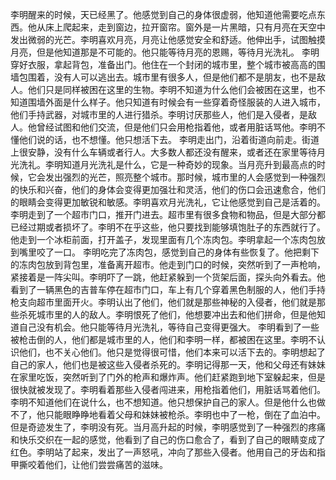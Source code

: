 李明醒来的时候，天已经黑了。他感觉到自己的身体很虚弱，他知道他需要吃点东西。他从床上爬起来，走到窗边，拉开窗帘。窗外是一片黑暗，只有月亮在天空中发出微弱的光芒。李明喜欢月亮，月亮让他感觉安全和舒适。他伸出手，试图触摸月亮，但是他知道那是不可能的。他只能等待月亮的恩赐，等待月光洗礼。 李明穿好衣服，拿起背包，准备出门。他住在一个封闭的城市里，整个城市被高高的围墙包围着，没有人可以逃出去。城市里有很多人，但是他们都不是朋友，也不是敌人。他们只是同样被困在这里的生物。李明不知道为什么他们会被困在这里，也不知道围墙外面是什么样子。他只知道有时候会有一些穿着奇怪服装的人进入城市，他们手持武器，对城市里的人进行猎杀。李明讨厌那些人，他们是入侵者，是敌人。他曾经试图和他们交流，但是他们只会用枪指着他，或者用脏话骂他。李明不懂他们说的话，也不想懂。他只想活下去。 李明走出门，沿着街道向前走。街道上很安静，没有什么车辆或者行人。大多数人都还没有醒来，或者还在家里等待月光洗礼。李明知道月光洗礼是什么，它是一种奇妙的现象。当月亮升到最高点的时候，它会发出强烈的光芒，照亮整个城市。那时候，城市里的人会感觉到一种强烈的快乐和兴奋，他们的身体会变得更加强壮和灵活，他们的伤口会迅速愈合，他们的眼睛会变得更加敏锐和敏感。李明喜欢月光洗礼，它让他感觉到自己是活着的。 李明走到了一个超市门口，推开门进去。超市里有很多食物和物品，但是大部分都已经过期或者损坏了。李明不在乎这些，他只要找到能够填饱肚子的东西就行了。他走到一个冰柜前面，打开盖子，发现里面有几个冻肉包。李明拿起一个冻肉包放到嘴里咬了一口。 李明吃完了冻肉包，感觉到自己的身体有些恢复了。他把剩下的冻肉包放到背包里，准备离开超市。他走到门口的时候，突然听到了一声枪响，紧接着是一阵尖叫。李明吓了一跳，他赶紧躲到一个货架后面，探头向外看去。他看到了一辆黑色的吉普车停在超市门口，车上有几个穿着黑色制服的人，他们手持枪支向超市里面开火。李明认出了他们，他们就是那些神秘的入侵者，他们就是那些杀死城市里的人的敌人。李明恨死了他们，他想要冲出去和他们拼命，但是他知道自己没有机会。他只能等待月光洗礼，等待自己变得更强大。 李明看到了一些被枪击倒的人，他们都是城市里的人，他们和李明一样，都被困在这里。李明不认识他们，也不关心他们。他只是觉得很可惜，他们本来可以活下去的。李明想起了自己的家人，他们也是被这些入侵者杀死的。李明记得那一天，他和父母还有妹妹在家里吃饭，突然听到了门外的枪声和爆炸声。他们赶紧跑到地下室躲起来，但是很快就被发现了。李明看着那些入侵者闯进来，用枪指着他们，用脏话骂着他们。李明不知道他们在说什么，也不想知道。他只想保护自己的家人。但是他什么也做不了，他只能眼睁睁地看着父母和妹妹被枪杀。李明也中了一枪，倒在了血泊中。但是奇迹发生了，李明没有死。当月高升起的时候，李明感觉到了一种强烈的疼痛和快乐交织在一起的感觉，他看到了自己的伤口愈合了，看到了自己的眼睛变成了红色。李明站了起来，发出了一声怒吼，冲向了那些入侵者。他用自己的牙齿和指甲撕咬着他们，让他们尝尝痛苦的滋味。

